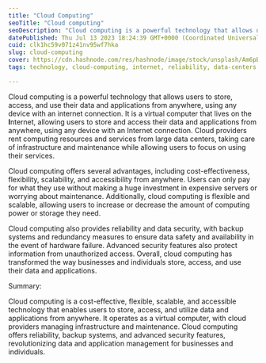 ```yaml
---
title: "Cloud Computing"
seoTitle: "Cloud computing"
seoDescription: "Cloud computing is a powerful technology that allows users to store, access, and use their data and applications from anywhere, using any device"
datePublished: Thu Jul 13 2023 18:24:39 GMT+0000 (Coordinated Universal Time)
cuid: clk1hc59v071z41nv95wf7hka
slug: cloud-computing
cover: https://cdn.hashnode.com/res/hashnode/image/stock/unsplash/Am6pBe2FpJw/upload/a1d9277ae9482536d44defcc23313596.jpeg
tags: technology, cloud-computing, internet, reliability, data-centers

---
```


Cloud computing is a powerful technology that allows users to store, access, and use their data and applications from anywhere, using any device with an internet connection. It is a virtual computer that lives on the **I**nternet, allowing users to store and access their data and applications from anywhere, using any device with an Internet connection. Cloud providers rent computing resources and services from large data centers, taking care of infrastructure and maintenance while allowing users to focus on using their services.

Cloud computing offers several advantages, including cost-effectiveness, flexibility, scalability, and accessibility from anywhere. Users can only pay for what they use without making a huge investment in expensive servers or worrying about maintenance. Additionally, cloud computing is flexible and scalable, allowing users to increase or decrease the amount of computing power or storage they need.

Cloud computing also provides reliability and data security, with backup systems and redundancy measures to ensure data safety and availability in the event of hardware failure. Advanced security features also protect information from unauthorized access. Overall, cloud computing has transformed the way businesses and individuals store, access, and use their data and applications.

Summary:

Cloud computing is a cost-effective, flexible, scalable, and accessible technology that enables users to store, access, and utilize data and applications from anywhere. It operates as a virtual computer, with cloud providers managing infrastructure and maintenance. Cloud computing offers reliability, backup systems, and advanced security features, revolutionizing data and application management for businesses and individuals.